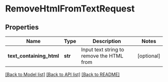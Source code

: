 # RemoveHtmlFromTextRequest

## Properties
Name | Type | Description | Notes
------------ | ------------- | ------------- | -------------
**text_containing_html** | **str** | Input text string to remove the HTML from | [optional] 

[[Back to Model list]](../README.md#documentation-for-models) [[Back to API list]](../README.md#documentation-for-api-endpoints) [[Back to README]](../README.md)


